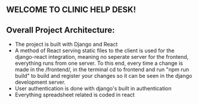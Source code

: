 WELCOME TO CLINIC HELP DESK!
-
Overall Project Architecture:
-
- The project is built with Django and React
- A method of React serving static files to the client is used for the django-react integration, meaning no seperate server for the frontend, everything runs from one server. To this end, every time a change is made in the /frontend/, in the terminal cd to frontend and run "npm run build" to build and register your changes so it can be seen in the django development server.
- User authentication is done with django's built in authentication
- Everything spreadsheet related is coded in react
